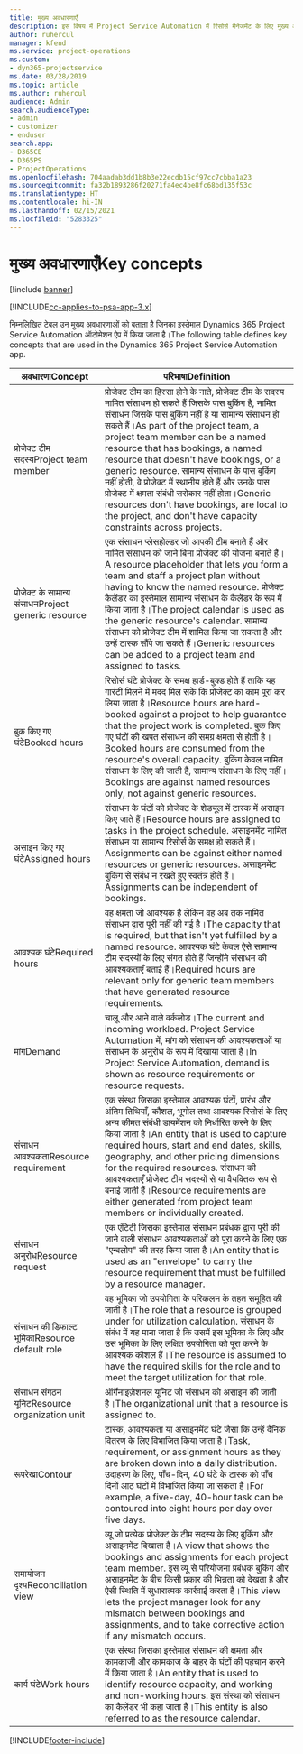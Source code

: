 ```yaml
---
title: मुख्य अवधारणाएँ
description: इस विषय में Project Service Automation में रिसोर्स मैनेजमेंट के लिए मुख्य अवधारणाओं की जानकारी दी गई है।
author: ruhercul
manager: kfend
ms.service: project-operations
ms.custom:
- dyn365-projectservice
ms.date: 03/28/2019
ms.topic: article
ms.author: ruhercul
audience: Admin
search.audienceType:
- admin
- customizer
- enduser
search.app:
- D365CE
- D365PS
- ProjectOperations
ms.openlocfilehash: 704aadab3dd1b8b3e22ecdb15cf97cc7cbba1a23
ms.sourcegitcommit: fa32b1893286f20271fa4ec4be8fc68bd135f53c
ms.translationtype: HT
ms.contentlocale: hi-IN
ms.lasthandoff: 02/15/2021
ms.locfileid: "5283325"
---
```

# <a name="key-concepts"></a><span data-ttu-id="6ba61-103">मुख्य अवधारणाएँ</span><span class="sxs-lookup"><span data-stu-id="6ba61-103">Key concepts</span></span>

[!include [banner](../includes/psa-now-project-operations.md)]

[!INCLUDE[cc-applies-to-psa-app-3.x](../includes/cc-applies-to-psa-app-3x.md)]

<span data-ttu-id="6ba61-104">निम्नलिखित टेबल उन मुख्य अवधारणाओं को बताता है जिनका इस्तेमाल Dynamics 365 Project Service Automation ऑटोमेशन ऐप में किया जाता है।</span><span class="sxs-lookup"><span data-stu-id="6ba61-104">The following table defines key concepts that are used in the Dynamics 365 Project Service Automation app.</span></span>

| <span data-ttu-id="6ba61-105">अवधारणा</span><span class="sxs-lookup"><span data-stu-id="6ba61-105">Concept</span></span>                    | <span data-ttu-id="6ba61-106">परिभाषा</span><span class="sxs-lookup"><span data-stu-id="6ba61-106">Definition</span></span> |
|----------------------------|------------|
| <span data-ttu-id="6ba61-107">प्रोजेक्ट टीम सदस्य</span><span class="sxs-lookup"><span data-stu-id="6ba61-107">Project team member</span></span>        | <span data-ttu-id="6ba61-108">प्रोजेक्ट टीम का हिस्सा होने के नाते, प्रोजेक्ट टीम के सदस्य नामित संसाधन हो सकते हैं जिसके पास बुकिंग है, नामित संसाधन जिसके पास बुकिंग नहीं है या सामान्य संसाधन हो सकते हैं।</span><span class="sxs-lookup"><span data-stu-id="6ba61-108">As part of the project team, a project team member can be a named resource that has bookings, a named resource that doesn't have bookings, or a generic resource.</span></span> <span data-ttu-id="6ba61-109">सामान्य संसाधन के पास बुकिंग नहीं होती, वे प्रोजेक्ट में स्थानीय होते हैं और उनके पास प्रोजेक्ट में क्षमता संबंधी सरोकार नहीं होता।</span><span class="sxs-lookup"><span data-stu-id="6ba61-109">Generic resources don't have bookings, are local to the project, and don't have capacity constraints across projects.</span></span> |
| <span data-ttu-id="6ba61-110">प्रोजेक्ट के सामान्य संसाधन</span><span class="sxs-lookup"><span data-stu-id="6ba61-110">Project generic resource</span></span>   | <span data-ttu-id="6ba61-111">एक संसाधन प्लेसहोल्डर जो आपकी टीम बनाते हैं और नामित संसाधन को जाने बिना प्रोजेक्ट की योजना बनाते हैं।</span><span class="sxs-lookup"><span data-stu-id="6ba61-111">A resource placeholder that lets you form a team and staff a project plan without having to know the named resource.</span></span> <span data-ttu-id="6ba61-112">प्रोजेक्ट कैलेंडर का इस्तेमाल सामान्य संसाधन के कैलेंडर के रूप में किया जाता है।</span><span class="sxs-lookup"><span data-stu-id="6ba61-112">The project calendar is used as the generic resource's calendar.</span></span> <span data-ttu-id="6ba61-113">सामान्य संसाधन को प्रोजेक्ट टीम में शामिल किया जा सकता है और उन्हें टास्क सौंपे जा सकते हैं।</span><span class="sxs-lookup"><span data-stu-id="6ba61-113">Generic resources can be added to a project team and assigned to tasks.</span></span> |
| <span data-ttu-id="6ba61-114">बुक किए गए घंटे</span><span class="sxs-lookup"><span data-stu-id="6ba61-114">Booked hours</span></span>               | <span data-ttu-id="6ba61-115">रिसोर्स घंटे प्रोजेक्ट के समक्ष हार्ड-बुक्ड होते हैं ताकि यह गारंटी मिलने में मदद मिल सके कि प्रोजेक्ट का काम पूरा कर लिया जाता है।</span><span class="sxs-lookup"><span data-stu-id="6ba61-115">Resource hours are hard-booked against a project to help guarantee that the project work is completed.</span></span> <span data-ttu-id="6ba61-116">बुक किए गए घंटों की खपत संसाधन की समग्र क्षमता से होती है।</span><span class="sxs-lookup"><span data-stu-id="6ba61-116">Booked hours are consumed from the resource's overall capacity.</span></span> <span data-ttu-id="6ba61-117">बुकिंग केवल नामित संसाधन के लिए की जाती है, सामान्य संसाधन के लिए नहीं।</span><span class="sxs-lookup"><span data-stu-id="6ba61-117">Bookings are against named resources only, not against generic resources.</span></span> |
| <span data-ttu-id="6ba61-118">असाइन किए गए घंटे</span><span class="sxs-lookup"><span data-stu-id="6ba61-118">Assigned hours</span></span>             | <span data-ttu-id="6ba61-119">संसाधन के घंटों को प्रोजेक्ट के शेड्यूल में टास्क में असाइन किए जाते हैं।</span><span class="sxs-lookup"><span data-stu-id="6ba61-119">Resource hours are assigned to tasks in the project schedule.</span></span> <span data-ttu-id="6ba61-120">असाइनमेंट नामित संसाधन या सामान्य रिसोर्स के समक्ष हो सकते हैं।</span><span class="sxs-lookup"><span data-stu-id="6ba61-120">Assignments can be against either named resources or generic resources.</span></span> <span data-ttu-id="6ba61-121">असाइनमेंट बुकिंग से संबंध न रखते हुए स्वतंत्र होते हैं।</span><span class="sxs-lookup"><span data-stu-id="6ba61-121">Assignments can be independent of bookings.</span></span> |
| <span data-ttu-id="6ba61-122">आवश्यक घंटे</span><span class="sxs-lookup"><span data-stu-id="6ba61-122">Required hours</span></span>             | <span data-ttu-id="6ba61-123">वह क्षमता जो आवश्यक है लेकिन वह अब तक नामित संसाधन द्वारा पूरी नहीं की गई है।</span><span class="sxs-lookup"><span data-stu-id="6ba61-123">The capacity that is required, but that isn't yet fulfilled by a named resource.</span></span> <span data-ttu-id="6ba61-124">आवश्यक घंटे केवल ऐसे सामान्य टीम सदस्यों के लिए संगत होते हैं जिन्होंने संसाधन की आवश्यकताएँ बताई हैं।</span><span class="sxs-lookup"><span data-stu-id="6ba61-124">Required hours are relevant only for generic team members that have generated resource requirements.</span></span> |
| <span data-ttu-id="6ba61-125">मांग</span><span class="sxs-lookup"><span data-stu-id="6ba61-125">Demand</span></span>                     | <span data-ttu-id="6ba61-126">चालू और आने वाले वर्कलोड।</span><span class="sxs-lookup"><span data-stu-id="6ba61-126">The current and incoming workload.</span></span> <span data-ttu-id="6ba61-127">Project Service Automation में, मांग को संसाधन की आवश्यकताओं या संसाधन के अनुरोध के रूप में दिखाया जाता है।</span><span class="sxs-lookup"><span data-stu-id="6ba61-127">In Project Service Automation, demand is shown as resource requirements or resource requests.</span></span> |
| <span data-ttu-id="6ba61-128">संसाधन आवश्यकता</span><span class="sxs-lookup"><span data-stu-id="6ba61-128">Resource requirement</span></span>       | <span data-ttu-id="6ba61-129">एक संस्था जिसका इस्तेमाल आवश्यक घंटों, प्रारंभ और अंतिम तिथियाँ, कौशल, भूगोल तथा आवश्यक रिसोर्स के लिए अन्य कीमत संबंधी डायमेंशन को निर्धारित करने के लिए किया जाता है।</span><span class="sxs-lookup"><span data-stu-id="6ba61-129">An entity that is used to capture required hours, start and end dates, skills, geography, and other pricing dimensions for the required resources.</span></span> <span data-ttu-id="6ba61-130">संसाधन की आवश्यकताएँ प्रोजेक्ट टीम सदस्यों से या वैयक्तिक रूप से बनाई जाती हैं।</span><span class="sxs-lookup"><span data-stu-id="6ba61-130">Resource requirements are either generated from project team members or individually created.</span></span> |
| <span data-ttu-id="6ba61-131">संसाधन अनुरोध</span><span class="sxs-lookup"><span data-stu-id="6ba61-131">Resource request</span></span>           | <span data-ttu-id="6ba61-132">एक एंटिटी जिसका इस्तेमाल संसाधन प्रबंधक द्वारा पूरी की जाने वाली संसाधन आवश्यकताओं को पूरा करने के लिए एक "एन्वलोप" की तरह किया जाता है।</span><span class="sxs-lookup"><span data-stu-id="6ba61-132">An entity that is used as an "envelope" to carry the resource requirement that must be fulfilled by a resource manager.</span></span> |
| <span data-ttu-id="6ba61-133">संसाधन की डिफाल्ट भूमिका</span><span class="sxs-lookup"><span data-stu-id="6ba61-133">Resource default role</span></span>      | <span data-ttu-id="6ba61-134">वह भूमिका जो उपयोगिता के परिकलन के तहत समूहित की जाती है।</span><span class="sxs-lookup"><span data-stu-id="6ba61-134">The role that a resource is grouped under for utilization calculation.</span></span> <span data-ttu-id="6ba61-135">संसाधन के संबंध में यह माना जाता है कि उसमें इस भूमिका के लिए और उस भूमिका के लिए लक्षित उपयोगिता को पूरा करने के आवश्यक कौशल हैं।</span><span class="sxs-lookup"><span data-stu-id="6ba61-135">The resource is assumed to have the required skills for the role and to meet the target utilization for that role.</span></span> |
| <span data-ttu-id="6ba61-136">संसाधन संगठन यूनिट</span><span class="sxs-lookup"><span data-stu-id="6ba61-136">Resource organization unit</span></span> | <span data-ttu-id="6ba61-137">ऑर्गेनाइज़ेशनल यूनिट जो संसाधन को असाइन की जाती है।</span><span class="sxs-lookup"><span data-stu-id="6ba61-137">The organizational unit that a resource is assigned to.</span></span> |
| <span data-ttu-id="6ba61-138">रूपरेखा</span><span class="sxs-lookup"><span data-stu-id="6ba61-138">Contour</span></span>                    | <span data-ttu-id="6ba61-139">टास्क, आवश्यकता या असाइनमेंट घंटे जैसा कि उन्हें दैनिक वितरण के लिए विभाजित किया जाता है।</span><span class="sxs-lookup"><span data-stu-id="6ba61-139">Task, requirement, or assignment hours as they are broken down into a daily distribution.</span></span> <span data-ttu-id="6ba61-140">उदाहरण के लिए, पाँच-दिन, 40 घंटे के टास्क को पाँच दिनों आठ घंटों में विभाजित किया जा सकता है।</span><span class="sxs-lookup"><span data-stu-id="6ba61-140">For example, a five-day, 40-hour task can be contoured into eight hours per day over five days.</span></span> |
| <span data-ttu-id="6ba61-141">समायोजन दृश्य</span><span class="sxs-lookup"><span data-stu-id="6ba61-141">Reconciliation view</span></span>        | <span data-ttu-id="6ba61-142">व्यू जो प्रत्येक प्रोजेक्ट के टीम सदस्य के लिए बुकिंग और असाइनमेंट दिखाता है।</span><span class="sxs-lookup"><span data-stu-id="6ba61-142">A view that shows the bookings and assignments for each project team member.</span></span> <span data-ttu-id="6ba61-143">इस व्यू से परियोजना प्रबंधक बुकिंग और असाइनमेंट के बीच किसी प्रकार की भिन्नता को देखता है और ऐसी स्थिति में सुधारात्मक कार्रवाई करता है।</span><span class="sxs-lookup"><span data-stu-id="6ba61-143">This view lets the project manager look for any mismatch between bookings and assignments, and to take corrective action if any mismatch occurs.</span></span> |
| <span data-ttu-id="6ba61-144">कार्य घंटे</span><span class="sxs-lookup"><span data-stu-id="6ba61-144">Work hours</span></span>                 | <span data-ttu-id="6ba61-145">एक संस्था जिसका इस्तेमाल संसाधन की क्षमता और कामकाजी और कामकाज के बाहर के घंटों की पहचान करने में किया जाता है।</span><span class="sxs-lookup"><span data-stu-id="6ba61-145">An entity that is used to identify resource capacity, and working and non-working hours.</span></span> <span data-ttu-id="6ba61-146">इस संस्था को संसाधन का कैलेंडर भी कहा जाता है।</span><span class="sxs-lookup"><span data-stu-id="6ba61-146">This entity is also referred to as the resource calendar.</span></span> |


[!INCLUDE[footer-include](../includes/footer-banner.md)]